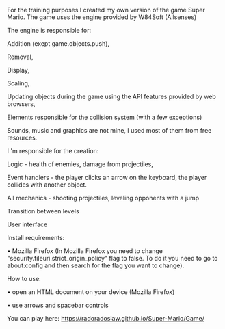 For the training purposes I created my own version of the game Super Mario. The game uses the engine provided by W84Soft (Allsenses)

The engine is responsible for:

Addition (exept  game.objects.push),

Removal,

Display,

Scaling,

Updating objects during the game using the API features provided by web browsers,

Elements responsible for the collision system (with a few exceptions)

Sounds, music and graphics are not mine, I used most of them from free resources.


I 'm responsible for the creation:

Logic - health of enemies, damage from projectiles,

Event handlers - the player clicks an arrow on the keyboard, the player collides with another object.

All mechanics - shooting projectiles, leveling opponents with a jump

Transition between levels

User interface


Install requirements:

  •	Mozilla Firefox
  (In Mozilla Firefox you need to change "security.fileuri.strict_origin_policy" flag to false.
  To do it you need to go to about:config and then search for the flag you want to change).

How to use:

  •	open an HTML document on your device (Mozilla Firefox)
  
  •	use arrows and spacebar controls

You can play here: 
https://radoradoslaw.github.io/Super-Mario/Game/
